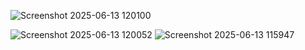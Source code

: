![Screenshot 2025-06-13 120100](https://github.com/user-attachments/assets/291f426e-4cf2-4eaf-8a88-f4769c31a328)

![Screenshot 2025-06-13 120052](https://github.com/user-attachments/assets/e718f192-939f-4385-92de-70254fdf1de4)
![Screenshot 2025-06-13 115947](https://github.com/user-attachments/assets/213ce144-7d7b-454f-8ac7-a8ca07791aa8)


